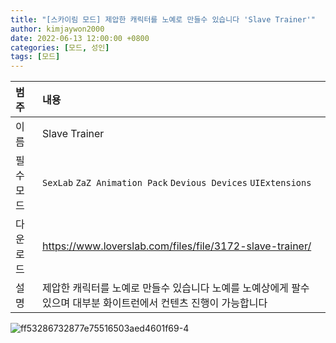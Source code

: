 ```yaml
---
title: "[스카이림 모드] 제압한 캐릭터를 노예로 만들수 있습니다 'Slave Trainer'"
author: kimjaywon2000
date: 2022-06-13 12:00:00 +0800
categories: [모드, 성인]
tags: [모드]
---
```


| 범주             | 내용            |
|:----------------|:---------------|
| 이름             | Slave Trainer  |
| 필수 모드         |  `SexLab` `ZaZ Animation Pack` `Devious Devices` `UIExtensions`            |
| 다운로드          | <https://www.loverslab.com/files/file/3172-slave-trainer/> |
| 설명             | 제압한 캐릭터를 노예로 만들수 있습니다 노예를 노예상에게 팔수 있으며 대부분 화이트런에서 컨텐츠 진행이 가능합니다 |

![ff53286732877e75516503aed4601f69-4](https://user-images.githubusercontent.com/76558033/173401481-00b24a24-d89f-46ce-b77d-f306a47a5aa8.jpg)

